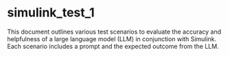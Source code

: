 # simulink_test_1

This document outlines various test scenarios to evaluate the accuracy and helpfulness of a large language model (LLM) in conjunction with Simulink. Each scenario includes a prompt and the expected outcome from the LLM.
